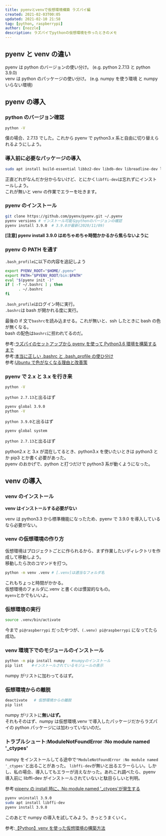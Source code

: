 ```yaml
---
title: pyenvとvenvで仮想環境構築 ラズパイ編
created: 2021-02-03T00:05
updated: 2021-02-10 21:58
tag: [python, raspberrypi]
author: [nozzle]
description: ラズパイでpythonの仮想環境を作ったときのメモ
---
```


## pyenv と venv の違い

pyenv は python のバージョンの使い分け。 (e.g. python 2.7.13 と python 3.9.0)  
venv は python のパッケージの使い分け。 (e.g. numpy を使う環境 と numpy いらない環境)

## pyenv の導入

### python のバージョン確認

```bash
python -V
```

僕の場合、2.7.13 でした。これから pyenv で python3.x 系と自由に切り替えられるようにしよう。

### 導入前に必要なパッケージの導入

```bash
sudo apt install build-essential libbz2-dev libdb-dev libreadline-dev libffi-dev libgdbm-dev liblzma-dev libncursesw5-dev libsqlite3-dev libssl-dev zlib1g-dev uuid-dev tk-dev
```

正直どれがなんだか分からないけど、とにかく`libffi-dev`は忘れずにインストールしよう。<br>これが無いと venv の作業でエラーを吐きます。

### pyenv のインストール

```bash
git clone https://github.com/pyenv/pyenv.git ~/.pyenv
pyenv versions # インストール可能なpythonのバージョンの確認
pyenv install 3.9.0  # 3.9.0が最新(2020/11/09)
```

**[注意] pyenv install 3.9.0 はめちゃめちゃ時間かかるから焦らないように**

### pyenv の PATH を通す

`.bash_profile`に以下の内容を追記しよう

```bash
export PYENV_ROOT="$HOME/.pyenv"
export PATH="$PYENV_ROOT/bin:$PATH"
eval "$(pyenv init -)"
if [ -f ~/.bashrc ] ; then
      . ~/.bashrc
fi
```

`.bash_profile`はログイン時に実行。  
`.bashrc`は bash が開かれる度に実行。

最後の if 文で`bashrc`を読み込ませる。これが無いと、ssh したときに bash の色が無くなる。  
bash の配色は`bashrc`に担われてるのだ。

参考:[ラズパイのセットアップから pyenv を使って Python3.6 環境を構築するまで](https://www.suzu6.net/posts/31/)  
参考:[本当に正しい .bashrc と .bash_profile の使ひ分け](https://qiita.com/magicant/items/d3bb7ea1192e63fba850)  
参考:[Ubuntu で色がなくなる理由と改善策](https://qiita.com/upnt/items/022c5fc916d8a289e326)

### pyenv で 2.x と 3.x を行き来

```bash
python -V
```

`python 2.7.13`と出るはず

```bash
pyenv global 3.9.0
python -V
```

`python 3.9.0`と出るはず

```bash
pyenv global system
```

`python 2.7.13`と出るはず

python2.x と 3.x が混在してるとき、python3.x を使いたいときは python3 とか pip3 とか書く必要があった。  
pyenv のおかげで、python と打つだけで python3 系が動くようになった。

## venv の導入

### venv のインストール

**venv はインストールする必要がない**

venv は python3.3 から標準機能になったため、pyenv で 3.9.0 を導入しているなら必要がない。

### venv の仮想環境の作り方

仮想環境はプロジェクトごとに作られるから、まず作業したいディレクトリを作成して移動しよう。  
移動したら次のコマンドを打つ。

```bash
python -m venv .venv # [.venv]は適当なフォルダ名
```

これもちょっと時間がかかる。  
仮想環境のフォルダに.venv と書くのは慣習的なもの。  
`myenv`とかでもいいよ。

### 仮想環境の実行

```bash
source .venv/bin/activate
```

今まで `pi@raspberrypi` だったやつが、`(.venv) pi@raspberrypi` になってたら成功。

### venv 環境下でのモジュールのインストール

```bash
python -m pip install numpy   #numpyのインストール
pip list    #インストールされているモジュールの表示
```

numpy がリストに加わってるはず。

### 仮想環境からの離脱

```bash
deactivate   # 仮想環境からの離脱
pip list
```

numpy がリストに**無いはず。**  
それもそのはず、numpy は仮想環境.venv で導入したパッケージだからラズパイの python パッケージには加わっていないのだ。

### トラブルシュート:ModuleNotFoundError :No module named '\_ctypes'

numpy をインストールしてる途中で`"ModuleNotFoundError :No module named '_ctypes'`と出ることがあった。 `libffi-dev`が無いと出るエラーらしい。しかし、私の場合、導入してもエラーが消えなかった。あれこれ調べたら、pyenv 導入前に libffi-dev がインストールされていないと駄目らしいと判明。

参考:[pipenv の install 時に、No module named '\_ctypes'が発生する](https://qiita.com/mynkit/items/f8a1a90b99efef4a08a3)

```bash
pyenv uninstall 3.9.0
sudo apt install libffi-dev
pyenv install 3.9.0
```

このあとで numpy の導入を試してみよう。きっとうまくいく。

参考:[【Python】venv を使った仮想環境の構築方法](https://hibiki-press.tech/python/venv/4567)
